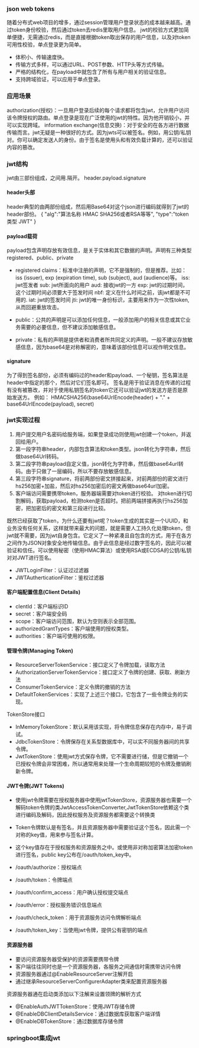 ### json web tokens
随着分布式web项目的增多，通过session管理用户登录状态的成本越来越高。通过token身份校验，然后通过token去redis里取用户信息。
jwt的校验方式更加简单便捷，无需通过redis，而是直接根据token取出保存的用户信息，以及对token可用性校验，单点登录更为简单。


* 体积小、传输速度快。
* 传输方式多样，可以通过URL、POST参数、HTTP头等方式传输。
* 严格的结构化，在payload中就包含了所有与用户相关的验证信息。
* 支持跨域验证，可以应用于单点登录。

### 应用场景
authorization(授权)：一旦用户登录后续的每个请求都将包含jwt，允许用户访问该令牌授权的路由。单点登录是现在广泛使用的jwt的特性。因为他开销较小，并可以实现跨域。
information exchange(信息交换)：对于安全的在各方进行数据传输而言。jwt无疑是一种很好的方式。因为jwts可以被签名。例如，用公钥/私钥对。你可以确定发送人的身份。由于签名是使用头和有效负载计算的，还可以验证内容的篡改。

### jwt结构
jwt由三部份组成，之间用.隔开。
header.payload.signature

#### header头部
header典型的由两部份组成，然后用Base64对这个json进行编码就得到了jwt的header部份。
{
	"alg":"算法名称 HMAC SHA256或者RSA等等",
	"type":"token类型  JWT"
}


#### payload载荷
payload包含声明存放有效信息，是关于实体和其它数据的声明。声明有三种类型registered、public、private
* registered claims：标准中注册的声明，它不是强制的，但是推荐。比如：iss (issuer), exp (expiration time), sub (subject), aud (audience)等。
    iss: jwt签发者
    sub: jwt所面向的用户
    aud: 接收jwt的一方
    exp: jwt的过期时间，这个过期时间必须要大于签发时间
    nbf: 定义在什么时间之前，该jwt都是不可用的.
    iat: jwt的签发时间
    jti: jwt的唯一身份标识，主要用来作为一次性token,从而回避重放攻击。

* public：公共的声明是可以添加任何信息，一般添加用户的相关信息或其它业务需要的必要信息，但不建议添加敏感信息。

* private：私有的声明是提供者和消费者所共同定义的声明。一般不建议存放敏感信息，因为base64是对称解密的，意味着该部份信息可以视作明文信息。

#### signature
为了得到签名部份，必须有编码过的header和payload、一个秘钥，签名算法是header中指定的那个，然后对它们签名即可。
签名是用于验证消息在传递的过程有没有被篡改，并对于使用私钥签名的token它还可以验证jwt的发送方是否是原始发送方。
例如：
HMACSHA256(base64UrlEncode(header) + "." + base64UrlEncode(payload), secret)


### jwt实现过程
1. 用户提交用户名密码给服务端，如果登录成功则使用jwt创建一个token，并返回给用户。
2. 第一段字符串header，内部包含算法和token类型。json转化为字符串，然后做base64Url转码。
3. 第二段字符串payload自定义值，json转化为字符串，然后做base64url转码。由于只做了一层编码，所以不要存放敏感信息。
4. 第三段字符串signature，将前两部份密文拼接起来，对前两部份的密文进行hs256加密+加盐，然后对hs256加密后的密文再做base64url加密。
5. 客户端访问需要携带token，服务器端需要对token进行校验。
    对token进行切割解码，获取payload，检测token是否超时。把前两端拼接再执行hs256加密，把加密后的密文和第三段进行比较。


既然已经获取了token，为什么还要有jwt呢？token生成的其实是一个UUID，和业务没有任何关系，这样就带来最大的问题，就是需要人工持久化处理token，但jwt就不需要，因为jwt自身包含。它定义了一种紧凑且自包含的方式，用于在各方之间作为JSON对象安全地传输信息。由于此信息是经过数字签名的，因此可以被验证和信任。可以使用秘密（使用HMAC算法）或使用RSA或ECDSA的公钥/私钥对对JWT进行签名。



* JWTLoginFilter：认证过过滤器
* JWTAutherticationFilter：鉴权过滤器

#### 客户端配置信息(Client Details)
* clentId：客户端标识ID
* secret：客户端安全码
* scope：客户端访问范围，默认为空则表示全部范围。
* authorizedGrantTypes：客户端使用的授权类型。
* authorities：客户端可使用的权限。


#### 管理令牌(Managing Token)
* ResourceServerTokenService：接口定义了令牌加载，读取方法
* AuthorizationServerTokenService：接口定义了令牌的创建、获取、刷新方法
* ConsumerTokenService：定义令牌的撤销的方法
* DefaultTokenServices：实现了上述三个接口，它包含了一些令牌业务的实现。

TokenStore接口  
* InMemoryTokenStore：默认采用该实现，将令牌信息保存在内存中，易于调试。
* JdbcTokenStore：令牌保存在关系型数据库中，可以实不同服务器间的共享令牌。
* JwtTokenStore：使用jwt方式保存令牌，它不需要进行储，但是它撤销一个已授权令牌会非常困难，所以通常用来处理一个生命周期较短的令牌及撤销刷新令牌。


#### JWT令牌(JWT Tokens)
* 使用jwt令牌需要在授权服务器中使用jwtTokenStore，资源服务器也需要一个解码token令牌的类JwtAccessTokenConverter,JwtTokenStore依赖这个类进行编码及解码，因此授权服务及资源服务都需要这个转换类
* Token令牌默认是有签名，并且资源服务器中需要验证这个签名，因此需一个对称的key值，用来参与签名计算。
* 这个key值存在于授权服务和资源服务之中。或使用非对称加密算法加密token进行签名，public key公布在/oauth/token_key中。

* /oauth/authorize：授权端点
* /oauth/token：令牌端点
* /oauth/confirm_access：用户确认授权提交端点
* /oauth/error：授权服务错识信息端点
* /oauth/check_token：用于资源服务访问令牌解析端点
* /oauth/token_key：当使用jwt令牌，提供公有密钥的端点


#### 资源服务器
* 要访问资源服务器受保护的资源需要携带令牌
* 客户端往往同时也是一个资源服务器，各服务之间通信时需携带访问令牌
* 资源服务器通过@EnableResourceServer注解开启
* 通过继承ResourceServerConfigurerAdapter类来配置资源服务器


资源服务器通在启动类添加以下注解来设置领牌的解析方式
* @EnableAuthJWTTokenStore：使用JWT存储令牌
* @EnableDBClientDetailsService：通过数据库获取客户端详情
* @EnableDBTokenStore：通过数据库存储令牌


### springboot集成jwt


